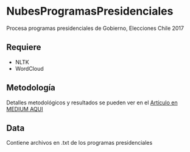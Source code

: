 # NubesProgramasPresidenciales
Procesa programas presidenciales de Gobierno, Elecciones Chile 2017

## Requiere
- NLTK
- WordCloud

## Metodología
Detalles metodológicos y resultados se pueden ver en el [Artículo en MEDIUM AQUI](https://medium.com/@MGuevaraA/c%C3%B3mo-son-los-programas-presidenciales-si-visualizamos-sus-palabras-m%C3%A1s-relevantes-81e5a14415e)


## Data
Contiene archivos en .txt de los programas presidenciales


